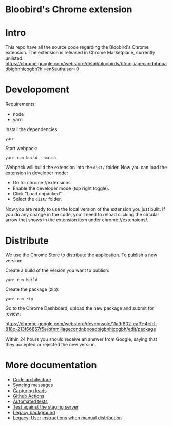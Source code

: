 Bloobird's Chrome extension
===========================

# Intro

This repo have all the source code regarding the Bloobird's Chrome extension. The extension is released in Chrome Marketplace, currently unlisted: https://chrome.google.com/webstore/detail/bloobirds/bfnmjliageccndnbpoadbigbnhicogbh?hl=en&authuser=0

# Developoment

Requirements:

- node
- yarn

Install the dependencies:

```
yarn
```

Start webpack:

```
yarn run build --watch
```

Webpack will build the extension into the `dist/` folder. Now you can load the extension in developer mode:

- Go to: chrome://extensions.
- Enable the developer mode (top right toggle).
- Click "Load unpacked".
- Select the `dist/` folder.

Now you are ready to use the local version of the extension you just built. If you do any change in the code, you'll need to reload clicking the circular arrow that shows in the extension item under chrome://extensions/.

# Distribute

We use the Chrome Store to distribute the application. To publish a new version:

Create a build of the version you want to publish:

```
yarn run build
```

Create the package (zip):

```
yarn run zip
```

Go to the Chrome Dashboard, upload the new package and submit for review:

https://chrome.google.com/webstore/devconsole/11a9f802-caf9-4cfd-818c-213f66857f5e/bfnmjliageccndnbpoadbigbnhicogbh/edit/package

Within 24 hours you should receive an answer from Google, saying that they accepted or rejected the new version.

# More documentation

- [Code architecture](docs/code-architecture.md)
- [Syncing messages](docs/syncing-messages.md)
- [Capturing leads](docs/capturing-leads.md)
- [Github Actions](docs/github-actions.md)
- [Automated tests](docs/automated-tests.md)
- [Test against the staging server](docs/test-against-the-staging-server.md)
- [Legacy background](docs/legacy-background.md)
- [Legacy: User instructions when manual distribution](docs/legacy-user-instructions-when-manual-distribution.md)
